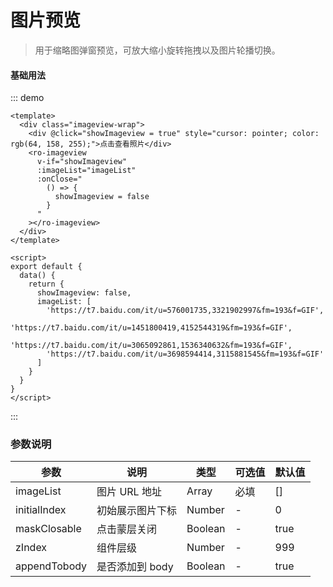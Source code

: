 # 图片预览

> 用于缩略图弹窗预览，可放大缩小旋转拖拽以及图片轮播切换。

#### 基础用法

::: demo

```vue
<template>
  <div class="imageview-wrap">
    <div @click="showImageview = true" style="cursor: pointer; color: rgb(64, 158, 255);">点击查看照片</div>
    <ro-imageview
      v-if="showImageview"
      :imageList="imageList"
      :onClose="
        () => {
          showImageview = false
        }
      "
    ></ro-imageview>
  </div>
</template>

<script>
export default {
  data() {
    return {
      showImageview: false,
      imageList: [
        'https://t7.baidu.com/it/u=576001735,3321902997&fm=193&f=GIF',
        'https://t7.baidu.com/it/u=1451800419,4152544319&fm=193&f=GIF',
        'https://t7.baidu.com/it/u=3065092861,1536340632&fm=193&f=GIF',
        'https://t7.baidu.com/it/u=3698594414,3115881545&fm=193&f=GIF'
      ]
    }
  }
}
</script>
```

:::

### 参数说明

| 参数         | 说明             | 类型    | 可选值 | 默认值 |
| ------------ | ---------------- | ------- | ------ | ------ |
| imageList    | 图片 URL 地址    | Array   | 必填   | []     |
| initialIndex | 初始展示图片下标 | Number  | -      | 0      |
| maskClosable | 点击蒙层关闭     | Boolean | -      | true   |
| zIndex       | 组件层级         | Number  | -      | 999    |
| appendTobody | 是否添加到 body  | Boolean | -      | true   |
